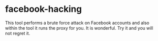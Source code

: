 # facebook-hacking
This tool performs a brute force attack on Facebook accounts and also within the tool it runs the proxy for you. It is wonderful. Try it and you will not regret it.
